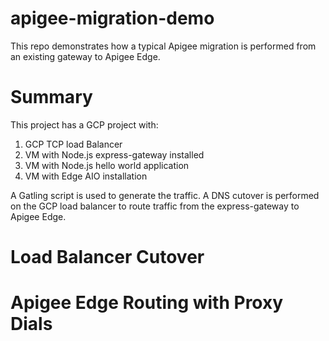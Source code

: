 # apigee-migration-demo

This repo demonstrates how a typical Apigee migration is performed from an existing gateway to Apigee Edge.  

# Summary
This project has a GCP project with:
1. GCP TCP load Balancer
2. VM with Node.js express-gateway installed
3. VM with Node.js hello world application
4. VM with Edge AIO installation

A Gatling script is used to generate the traffic. A DNS cutover is performed on the GCP load balancer to route traffic from the express-gateway to Apigee Edge.  

# Load Balancer Cutover

# Apigee Edge Routing with Proxy Dials
